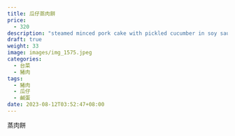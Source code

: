```yaml
---
title: 瓜仔蒸肉餅
price:
  - 320
description: "steamed minced pork cake with pickled cucumber in soy sauce "
draft: true
weight: 33
image: images/img_1575.jpeg
categories:
  - 台菜
  - 豬肉
tags:
  - 豬肉
  - 瓜仔
  - 鹹蛋
date: 2023-08-12T03:52:47+08:00
---
```

蒸肉餅